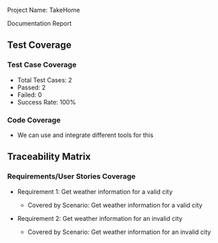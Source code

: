 Project Name: TakeHome

Documentation Report

## Test Coverage

### Test Case Coverage
- Total Test Cases: 2
- Passed: 2
- Failed: 0
- Success Rate: 100%

### Code Coverage
- We can use and integrate different tools for this

## Traceability Matrix

### Requirements/User Stories Coverage

- Requirement 1: Get weather information for a valid city
  - Covered by Scenario: Get weather information for a valid city

- Requirement 2: Get weather information for an invalid city
  - Covered by Scenario: Get weather information for an invalid city

